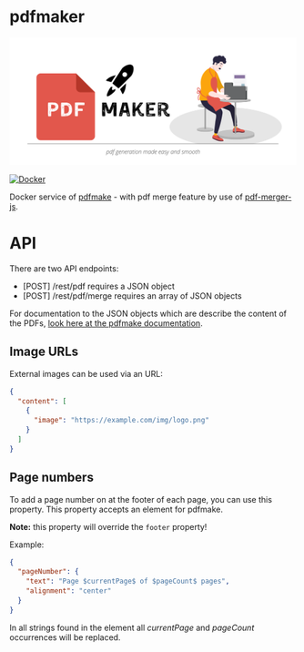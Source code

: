 # pdfmaker

![logo](https://github.com/rocketbase-io/pdfmaker/raw/master/assets/pdf-maker.svg)

[![Docker](https://badgen.net/badge/icon/docker?icon=docker&label)](https://cloud.docker.com/repository/docker/rocketbaseio/pdfmaker)

Docker service of [pdfmake](http://pdfmake.org/) - with pdf merge feature by use of [pdf-merger-js](https://www.npmjs.com/package/pdf-merger-js).

# API
There are two API endpoints:
- [POST] /rest/pdf requires a JSON object
- [POST] /rest/pdf/merge requires an array of JSON objects


For documentation to the JSON objects which are describe the content of the PDFs, [look here at the pdfmake documentation](https://pdfmake.github.io/docs/).

## Image URLs
External images can be used via an URL:

```json
{
  "content": [
    {
      "image": "https://example.com/img/logo.png"
    }
  ]
}
```
## Page numbers
To add a page number on at the footer of each page, you can use this property. This property accepts an element for pdfmake.

**Note:** this property will override the `footer` property!

Example:
```json
{
  "pageNumber": {
    "text": "Page $currentPage$ of $pageCount$ pages",
    "alignment": "center"
  }
}
```

In all strings found in the element all $currentPage$ and $pageCount$ occurrences will be replaced.